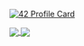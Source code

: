 [![42 Profile Card](https://1337-readme.vercel.app/api/profile?cursus=42&dark=true&email=hide&leet_logo=hide&login=afaragi)](https://github.com/biggymarley)


<a href="https://github.com/biggymarley?tab=repositories">
  <img align="center" src="https://github-readme-stats.vercel.app/api/top-langs/?username=oboualla&theme=dark"/>
</a>
<a href="https://github.com/biggymarley?tab=repositories">
 <img align="center" src="https://github-readme-stats.vercel.app/api?username=oboualla&line_height=40&show_icons=true&theme=dark">
</a>
